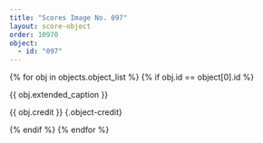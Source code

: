 ```yaml
---
title: "Scores Image No. 097"
layout: score-object
order: 10970
object:
  - id: "097"
---
```


{% for obj in objects.object_list %}
{% if obj.id == object[0].id %}

{{ obj.extended_caption }}

{{ obj.credit }} {.object-credit}

{% endif %}
{% endfor %}
